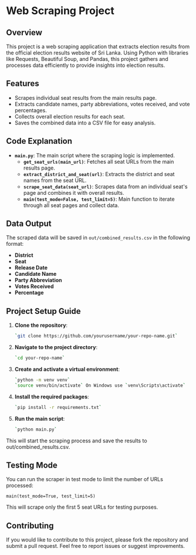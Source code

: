 # Web Scraping Project

## Overview
This project is a web scraping application that extracts election results from the official election results website of Sri Lanka. Using Python with libraries like Requests, Beautiful Soup, and Pandas, this project gathers and processes data efficiently to provide insights into election results.

## Features
- Scrapes individual seat results from the main results page.
- Extracts candidate names, party abbreviations, votes received, and vote percentages.
- Collects overall election results for each seat.
- Saves the combined data into a CSV file for easy analysis.

## Code Explanation
- **`main.py`**: The main script where the scraping logic is implemented.
  - **`get_seat_urls(main_url)`**: Fetches all seat URLs from the main results page.
  - **`extract_district_and_seat(url)`**: Extracts the district and seat names from the seat URL.
  - **`scrape_seat_data(seat_url)`**: Scrapes data from an individual seat's page and combines it with overall results.
  - **`main(test_mode=False, test_limit=5)`**: Main function to iterate through all seat pages and collect data.

## Data Output
The scraped data will be saved in `out/combined_results.csv` in the following format:
- **District**
- **Seat**
- **Release Date**
- **Candidate Name**
- **Party Abbreviation**
- **Votes Received**
- **Percentage**

## Project Setup Guide
1. **Clone the repository**:
   ```bash
   `git clone https://github.com/yourusername/your-repo-name.git`

2. **Navigate to the project directory**:
   ```bash
   `cd your-repo-name`

3. **Create and activate a virtual environment**:
   ```bash
   `python -m venv venv`
   `source venv/bin/activate` On Windows use `venv\Scripts\activate`

4. **Install the required packages**:
   ```bash
   `pip install -r requirements.txt`

5. **Run the main script**:
   ```bash
   `python main.py`

This will start the scraping process and save the results to out/combined_results.csv.

## Testing Mode

You can run the scraper in test mode to limit the number of URLs processed:

   `main(test_mode=True, test_limit=5)`

This will scrape only the first 5 seat URLs for testing purposes.


## Contributing
If you would like to contribute to this project, please fork the repository and submit a pull request. Feel free to report issues or suggest improvements.
